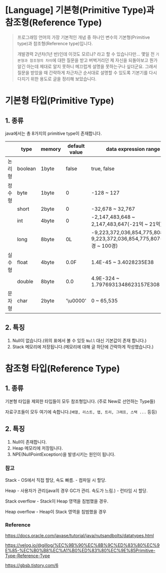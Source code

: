 # [Language] 기본형(Primitive Type)과 참조형(Reference Type)

> 프로그래밍 언어의 가장 기본적인 개념 중 하나인 변수의 기본형(Primitive type)과 참조형(Reference type)입니다. 
>
> 개발경력 2년차(1년 반)인데 이것도 모르냐? 라고 할 수 있습니다만... 몇일 전 `기본형과 참조형의 차이`에 대한 질문을 받고 버벅거리던 제 자신을 되돌아보고 뭔가 알긴 아는데 제대로 알지 못하니 메끄럽게 설명을 못하는구나 싶더군요. 그래서 질문을 받았을 때 간략하게 차근차근 순서대로 설명할 수 있도록 기본기를 다시 다지기 위한 용도로 글을 정리해 보았습니다.

# 기본형 타입(Primitive Type)

## 1. 종류

java에서는 총 8가지의 primitive  type이 존재합니다.

|        | type    | memory | default value | data expression range                                        |
| ------ | ------- | ------ | ------------- | ------------------------------------------------------------ |
| 논리형 | boolean | 1byte  | false         | true, false                                                  |
| 정수형 | byte    | 1byte  | 0             | -128 ~ 127                                                   |
|        | short   | 2byte  | 0             | -32,678 ~ 32,767                                             |
|        | int     | 4byte  | 0             | -2,147,483,648 ~ 2,147,483,647(-21억 ~ 21억)                 |
|        | long    | 8byte  | 0L            | -9,223,372,036,854,775,808 ~ 9,223,372,036,854,775,807(-100경 ~ 100경) |
| 실수형 | float   | 4byte  | 0.0F          | 1.4E-45 ~ 3.4028235E38                                       |
|        | double  | 8byte  | 0.0           | 4.9E-324 ~ 1.7976931348623157E308                            |
| 문자형 | char    | 2byte  | '\u0000'      | 0 ~ 65,535                                                   |



## 2. 특징

1. Null이 없습니다.(위의 표에서 볼 수 있듯 `Null` 대신 기본값이 존재 합니다.)
2. Stack 메모리에 저장됩니다.(메모리에 대해 글 하단에 간략하게 작성했습니다.)

# 참조형 타입(Reference Type)

## 1. 종류

기본형 타입을 제외한 타입들이 모두 참조형입니다. (주로 New로 선언하는 Type들)

자료구조들이 모두 여기에 속합니다.(`배열, 리스트, 맵, 트리, 그래프, 스택 ...` 등등)



## 2. 특징

1. Null이 존재합니다.
2. Heap 메모리에 저장됩니다.
3. NPE(NullPointException)을 발생시키는 원인이 됩니다.



### 참고

Stack - OS에서 직접 할당, 속도 빠름. - 컴파일 시 할당.

Heap - 사용자가 관리(java의 경우 GC가 관리. 속도가 느림.) - 런타임 시 할당.

Stack overflow - Stack이 Heap 영역을 침범했을 경우.

Heap overflow - Heap이 Stack 영역을 침범했을 경우 



### Reference

https://docs.oracle.com/javase/tutorial/java/nutsandbolts/datatypes.html

https://velog.io/@gillog/%EC%9B%90%EC%8B%9C%ED%83%80%EC%9E%85-%EC%B0%B8%EC%A1%B0%ED%83%80%EC%9E%85Primitive-Type-Reference-Type

https://gbsb.tistory.com/6